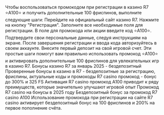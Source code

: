 Чтобы воспользоваться промокодом при регистрации в казино R7 ⭐️A100⭐️ и получить дополнительные 100 фриспинов, выполните следующие шаги:
Перейдите на официальный сайт казино R7.
Нажмите на кнопку "Регистрация".
Заполните все необходимые поля для регистрации.
В поле для промокода или акции введите код ⭐️A100⭐️.
Подтвердите свои персональные данные, следуя инструкциям на экране.
После завершения регистрации и ввода кода авторизуйтесь в своем аккаунте.
Внесите первый депозит на свой игровой счет.
Эти простые шаги помогут вам правильно использовать промокод ⭐️A100⭐️ и активировать дополнительные 100 фриспинов для увлекательных игр в казино R7.
Бонусы казино R7 за январь 2025 - бездепозитный Проверенные бонусы в казино в R7 - бездепозитные за регистрацию, фриспины, актуальные коды и промокоды  R7 casino промокод - бонус до 300% и 325 FS Активация R7 casino промокод A100 приводит к ряду преимуществ, которые значительно улучшают игровой опыт Промокод R7 casino на бонусы в 2025 году  Бездепозитный бонус за промокод R7 casino A100 Использование промокода при регистрации на сайте R7 casino активирует бездепозитный бонус на 100 фриспинов и 200% на первое пополнение счёта.
